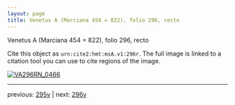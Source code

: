 ```yaml
---
layout: page
title: Venetus A (Marciana 454 = 822), folio 296, recto
---
```


Venetus A (Marciana 454 = 822), folio 296, recto

Cite this object as `urn:cite2:hmt:msA.v1:296r`.  The full image is linked to a citation tool you can use to cite regions of the image.

[![VA296RN_0466](http://www.homermultitext.org/iipsrv?IIIF=/project/homer/pyramidal/deepzoom/hmt/vaimg/2017a/VA296RN_0466.tif/full/800,/0/default.jpg)](http://www.homermultitext.org/ict2/?urn=urn:cite2:hmt:vaimg.2017a:VA296RN_0466) 

---

previous:  [295v](../295v/) | next: [296v](../296v/)